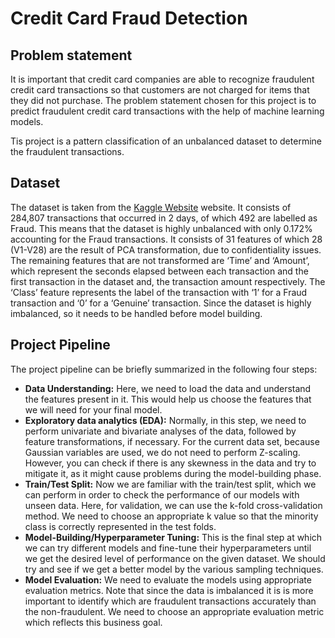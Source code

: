 # Credit Card Fraud Detection 

## Problem statement 
It is important that credit card companies are able to recognize fraudulent credit card transactions so that customers are not charged for items that they did not purchase.
The problem statement chosen for this project is to predict fraudulent credit card transactions with the help of machine learning models.

Tis project is a pattern classification of an unbalanced dataset to determine the fraudulent transactions. 

## Dataset

The dataset is taken from the [Kaggle Website](https://www.kaggle.com/mlg-ulb/creditcardfraud) website. It consists of 284,807 transactions that occurred in 2 days, of which 492 are labelled as Fraud. This means that the dataset is highly unbalanced with only 0.172% accounting for the Fraud transactions. It consists of 31 features of which 28 (V1-V28) are the result of PCA transformation, due to confidentiality issues. The remaining features that are not transformed are ‘Time’ and ‘Amount’, which represent the seconds elapsed between each transaction and the first transaction in the dataset and, the transaction amount respectively. The ‘Class’ feature represents the label of the transaction with ‘1’ for a Fraud transaction and ‘0’ for a ‘Genuine’ transaction. Since the dataset is highly imbalanced, so it needs to be handled before model building.

## Project Pipeline

The project pipeline can be briefly summarized in the following four steps:

- **Data Understanding:** Here, we need to load the data and understand the features present in it. This would help us choose the features that we will need for your final model.
- **Exploratory data analytics (EDA):** Normally, in this step, we need to perform univariate and bivariate analyses of the data, followed by feature transformations, if necessary. For the current data set, because Gaussian variables are used, we do not need to perform Z-scaling. However, you can check if there is any skewness in the data and try to mitigate it, as it might cause problems during the model-building phase.
- **Train/Test Split:** Now we are familiar with the train/test split, which we can perform in order to check the performance of our models with unseen data. Here, for validation, we can use the k-fold cross-validation method. We need to choose an appropriate k value so that the minority class is correctly represented in the test folds.
- **Model-Building/Hyperparameter Tuning:** This is the final step at which we can try different models and fine-tune their hyperparameters until we get the desired level of performance on the given dataset. We should try and see if we get a better model by the various sampling techniques.
- **Model Evaluation:** We need to evaluate the models using appropriate evaluation metrics. Note that since the data is imbalanced it is is more important to identify which are fraudulent transactions accurately than the non-fraudulent. We need to choose an appropriate evaluation metric which reflects this business goal.
